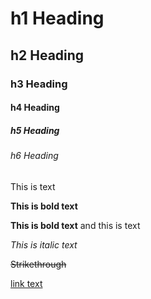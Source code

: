 # h1 Heading

## h2 Heading

### h3 Heading

#### h4 Heading

##### h5 Heading

###### h6 Heading

This is text

**This is bold text**

**This is bold text** and this is text

_This is italic text_

~~Strikethrough~~

[link text](https://github.com/)
